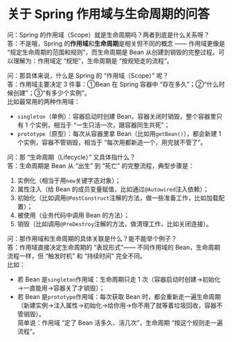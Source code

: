 # 关于 Spring 作用域与生命周期的问答

问：Spring 的作用域（Scope）就是生命周期吗？两者到底是什么关系呀？  
答：不是哦，Spring 的**作用域**和**生命周期**是相关但不同的概念 —— 作用域更像是 “规定生命周期的范围和规则”，而生命周期是 Bean 从创建到销毁的完整过程。可以理解为：作用域定 “规矩”，生命周期是 “按规矩走的流程”。

  

问：那具体来说，什么是 Spring 的 “作用域（Scope）” 呢？  
答：作用域主要决定 3 件事：①Bean 在 Spring 容器中 “存在多久”；②“什么时候创建”；③“有多少个实例”。  
比如最常用的两种作用域：

  

- `singleton`（单例）：容器启动时创建 Bean，容器关闭时销毁，整个容器里只有 1 个实例，相当于 “一生只活一次，跟容器同生共死”；
- `prototype`（原型）：每次从容器里拿 Bean（比如用`getBean()`），都会新建 1 个实例，容器不管销毁，相当于 “每次用都新造一个，用完就不管了”。

  

问：那 “生命周期（Lifecycle）” 又具体指什么？  
答：生命周期是 Bean 从 “出生” 到 “死亡” 的完整流程，典型步骤是：

  

1. 实例化（相当于用`new`关键字造对象）；
2. 属性注入（给 Bean 的成员变量赋值，比如通过`@Autowired`注入依赖）；
3. 初始化（比如调用`@PostConstruct`注解的方法，做一些准备工作，比如加载配置）；
4. 被使用（业务代码中调用 Bean 的方法）；
5. 销毁（比如调用`@PreDestroy`注解的方法，做清理工作，比如关闭连接）。

  

问：那作用域和生命周期的具体关联是什么？能不能举个例子？  
答：作用域直接决定生命周期的 “表现形式”—— 不同作用域的 Bean，生命周期流程一样，但 “触发时机” 和 “持续时间” 完全不同。  
比如：

  

- 若 Bean 是`singleton`作用域：生命周期只走 1 次（容器启动时创建→初始化→一直能用→容器关了才销毁）；
- 若 Bean 是`prototype`作用域：每次获取 Bean 时，都会重新走一遍生命周期（新建实例→注入属性→初始化→给你用→你不用了就等着垃圾回收，容器不管销毁）。  
    简单说：作用域 “定了 Bean 活多久、活几次”，生命周期 “按这个规则走一遍流程”。